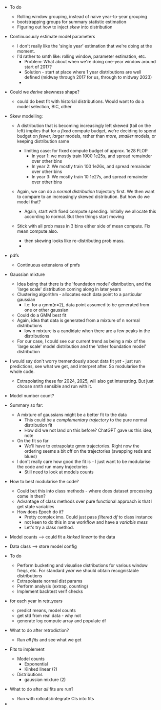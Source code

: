 - To do
  - Rolling window grouping, instead of naive year-to-year grouping
  - bootstrapping groups for summary statistic estimation
  - Figuring out how to inject *skew* into distribution


- Continuosuuly estimate model parameters
  - I don't really like the 'single year' estimation that we're doing at the moment.
  - I'd rather to smth like: rolling window, parameter estimation, etc.
    - Problem: What about when we're doing one-year window around start of 2017?
    - Solution - start at place where 1 year distributions are well defined (midway through 2017 for us, through to midway 2023)
    - 

- Could we *derive* skewness shape?
  - could do best fit with historial distributions. Would want to do a model selection, BIC, other


- Skew modelling:
  - A distribution that is becoming increasingly left skewed (tail on the left) implies that for a *fixed* compute budget, we're deciding to spend budget on *fewer, larger* models, rather than *more, smaller* models, or keeping distribution same
    - limiting case: for fixed compute budget of approx. 1e28 FLOP
      - In year 1: we mostly train 1000 1e25s, and spread remainder over other bins
      - In year 2: We mostly train 100 1e26s, and spread remainder over other bins
      - In year 3: We mostly train 10 1e27s, and spread remainder over other bins
  - Again, we can do a *normal distribution* trajectory first. We then want to compare to an increasingly skewed distribution. But how do we model that?
    - Again, start with fixed compute spending. Initially we allocate this according to normal. But then things start moving

  - Stick with all prob mass in 3 bins either side of mean compute. Fix mean compute also.
    - then skewing looks like re-distributing prob mass.
    - 

- pdfs
  - Continuous extensions of pmfs

- Gaussian mixture
  - Idea being that there is the 'foundation model' distribution, and the 'large scale' distribution coming along in later years
  - Clustering algorithm - allocates each data point to a particular gaussian
    - I.e: for a gmm(n=2), data point assumed to be generated from one or other gaussian
  - Could do a GMM best fit
  - Again, idea that data is generated from a mixture of n normal distributions
    - low n mixture is a candidate when there are a few peaks in the distributions
  - For our case, I could see our current trend as being a mix of the 'large scale' model distribution and the 'other foundation model' distribution

- I would say don't worry tremendously about data fit *yet* - just run predictions, see what we get, and interpret after. So modularise the whole code.
  - Extrapolating these for 2024, 2025, will also get interesting. But just choose smth sensible and run with it.

- Model number count?


- Summary so far:
  - A mixture of gaussians might be a better fit to the data
    - This could be a *complementary trajectory* to the pure normal distribution fit
    - How did we not land on this before? ChatGPT gave us this idea, note
  - On the fit so far
    - We'll have to extrapolate gmm trajectories. Right now the ordering seems a bit off on the trajectories (swapping reds and blues)
  - I don't really care how good the fit is - I just want to be modularise the code and run many trajectories
    - Still need to look at models counts


- How to best modularise the code?
  - Could but this into class methods - where does dataset processing come in then?
  - Advantage of class methods over pure functional approach is that I get state variables
  - How does Epoch do it?
    - Pretty complex imo. Could just pass *filtered df* to class instance
    - not keen to do this in one workflow and have a *variable mess*
    - Let's try a class method. 

- Model counts --> could fit a *kinked linear* to the data
- Data class --> store model config


- To do
  - Perform bucketing and visualise distributions for various window freqs, etc. For standard *year* we should obtain recognistable distributions 
  - Extrapolaate normal dist params
  - Perform analysis (extrap, counting)
  - Implement backtest verif checks


- for each year in retr_years
  - predict means, model counts
  - get std from real data - why not
  - generate log compute array and populate df

- What to do after retrodiction?
  - Run *all fits* and see what we get

- Fits to implement
  - Model counts
    - Exponential
    - Kinked linear (?)
  - Distributions
    - gaussian mixture (2)
  
  
- What to do after *all* fits are run?
  - Run with rollouts/integrate CIs into fits

- 